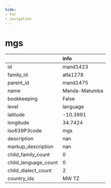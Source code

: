 ```yaml
---
hide:
- toc
- navigation
---
```

# mgs
|                      | info          |
|:---------------------|:--------------|
| id                   | mand1423      |
| family_id            | atla1278      |
| parent_id            | mand1475      |
| name                 | Manda-Matumba |
| bookkeeping          | False         |
| level                | language      |
| latitude             | -10.3991      |
| longitude            | 34.7424       |
| iso639P3code         | mgs           |
| description          | nan           |
| markup_description   | nan           |
| child_family_count   | 0             |
| child_language_count | 0             |
| child_dialect_count  | 2             |
| country_ids          | MW TZ         |